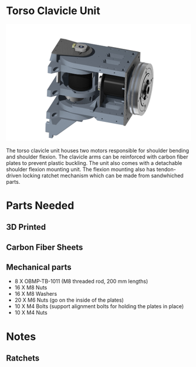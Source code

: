 # Torso Clavicle Unit

<img src="https://raw.githubusercontent.com/newdexterity/Open-Biomanual-Manipulation-System/master/images/readme/obmp-tcu-1100.jpg" width="800">

The torso clavicle unit houses two motors responsible for shoulder bending and shoulder flexion. The clavicle arms can be reinforced with carbon fiber plates to prevent plastic buckling.
The unit also comes with a detachable shoulder flexion mounting unit. The flexion mounting also has tendon-driven locking ratchet mechanism which can be made from sandwhiched parts.

# Parts Needed
## 3D Printed


## Carbon Fiber Sheets


## Mechanical parts

* 8 X OBMP-TB-1011 (M8 threaded rod, 200 mm lengths)
* 16 X M8 Nuts
* 16 X M8 Washers
* 20 X M6 Nuts (go on the inside of the plates)
* 10 X M4 Bolts (support alignment bolts for holding the plates in place)
* 10 X M4 Nuts

# Notes
## Ratchets

